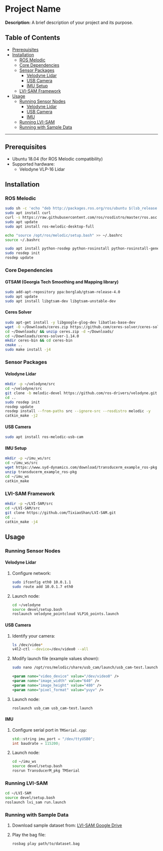 # Project Name

**Description:** A brief description of your project and its purpose.

## Table of Contents
- [Prerequisites](#prerequisites)
- [Installation](#installation)
  - [ROS Melodic](#ros-melodic)
  - [Core Dependencies](#core-dependencies)
  - [Sensor Packages](#sensor-packages)
    - [Velodyne Lidar](#velodyne-lidar)
    - [USB Camera](#usb-camera)
    - [IMU Setup](#imu-setup)
  - [LVI-SAM Framework](#lvi-sam-framework)
- [Usage](#usage)
  - [Running Sensor Nodes](#running-sensor-nodes)
    - [Velodyne Lidar](#velodyne-lidar-1)
    - [USB Camera](#usb-camera-1)
    - [IMU](#imu)
  - [Running LVI-SAM](#running-lvi-sam)
  - [Running with Sample Data](#running-with-sample-data)

---

## Prerequisites
- Ubuntu 18.04 (for ROS Melodic compatibility)
- Supported hardware:
  - Velodyne VLP-16 Lidar

## Installation

### ROS Melodic
```bash
sudo sh -c 'echo "deb http://packages.ros.org/ros/ubuntu $(lsb_release -sc) main" > /etc/apt/sources.list.d/ros-latest.list'
sudo apt install curl
curl -s https://raw.githubusercontent.com/ros/rosdistro/master/ros.asc | sudo apt-key add -
sudo apt update
sudo apt install ros-melodic-desktop-full

echo "source /opt/ros/melodic/setup.bash" >> ~/.bashrc
source ~/.bashrc

sudo apt install python-rosdep python-rosinstall python-rosinstall-generator python-wstool build-essential
sudo rosdep init
rosdep update
```

### Core Dependencies

#### GTSAM (Georgia Tech Smoothing and Mapping library)
```bash
sudo add-apt-repository ppa:borglab/gtsam-release-4.0
sudo apt update
sudo apt install libgtsam-dev libgtsam-unstable-dev
```

#### Ceres Solver
```bash
sudo apt-get install -y libgoogle-glog-dev libatlas-base-dev
wget -O ~/Downloads/ceres.zip https://github.com/ceres-solver/ceres-solver/archive/1.14.0.zip
cd ~/Downloads/ && unzip ceres.zip -d ~/Downloads/
cd ~/Downloads/ceres-solver-1.14.0
mkdir ceres-bin && cd ceres-bin
cmake ..
sudo make install -j4
```

### Sensor Packages

#### Velodyne Lidar
```bash
mkdir -p ~/velodyne/src
cd ~/velodyne/src
git clone -b melodic-devel https://github.com/ros-drivers/velodyne.git
cd ..
sudo rosdep init
rosdep update
rosdep install --from-paths src --ignore-src --rosdistro melodic -y
catkin_make -j2
```

#### USB Camera
```bash
sudo apt install ros-melodic-usb-cam
```

#### IMU Setup
```bash
mkdir -p ~/imu_ws/src
cd ~/imu_ws/src
wget https://www.syd-dynamics.com/download/transducerm_example_ros-pkg
unzip transducerm_example_ros-pkg
cd ~/imu_ws
catkin_make
```

### LVI-SAM Framework
```bash
mkdir -p ~/LVI-SAM/src
cd ~/LVI-SAM/src
git clone https://github.com/TixiaoShan/LVI-SAM.git
cd ..
catkin_make -j4
```

## Usage

### Running Sensor Nodes

#### Velodyne Lidar
1. Configure network:
   ```bash
   sudo ifconfig eth0 10.0.1.1
   sudo route add 10.0.1.7 eth0
   ```

2. Launch node:
   ```bash
   cd ~/velodyne
   source devel/setup.bash
   roslaunch velodyne_pointcloud VLP16_points.launch
   ```

#### USB Camera
1. Identify your camera:
   ```bash
   ls /dev/video*
   v4l2-ctl --device=/dev/video0 --all
   ```

2. Modify launch file (example values shown):
   ```bash
   sudo nano /opt/ros/melodic/share/usb_cam/launch/usb_cam-test.launch
   ```
   ```xml
   <param name="video_device" value="/dev/video0" />
   <param name="image_width" value="640" />
   <param name="image_height" value="480" />
   <param name="pixel_format" value="yuyv" />
   ```

3. Launch node:
   ```bash
   roslaunch usb_cam usb_cam-test.launch
   ```

#### IMU
1. Configure serial port in `TMSerial.cpp`:
   ```cpp
   std::string imu_port = "/dev/ttyUSB0";
   int baudrate = 115200;
   ```

2. Launch node:
   ```bash
   cd ~/imu_ws
   source devel/setup.bash
   rosrun TransducerM_pkg TMSerial
   ```

### Running LVI-SAM
```bash
cd ~/LVI-SAM
source devel/setup.bash
roslaunch lvi_sam run.launch
```

### Running with Sample Data
1. Download sample dataset from:
   [LVI-SAM Google Drive](https://drive.google.com/drive/folders/1q2NZnsgNmezFemoxhHnrDnp1JV_bqrgV)

2. Play the bag file:
   ```bash
   rosbag play path/to/dataset.bag
   ```
